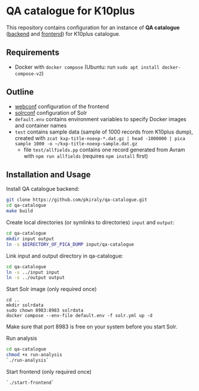 # QA catalogue for K10plus

This repository contains configuration for an instance of **QA catalogue** ([backend](https://github.com/pkiraly/qa-catalogue) and [frontend](https://github.com/pkiraly/qa-catalogue-web)) for K10plus catalogue.

## Requirements

- Docker with `docker compose` (Ubuntu: run `sudo apt install docker-compose-v2`)

## Outline

- [webconf](webconf) configuration of the frontend
- [solrconf](solrconf) configuration of Solr
- `default.env` contains environment variables to specify Docker images and container names
- `test` contains sample data (sample of 1000 records from K10plus dump),
  created with `zcat kxp-title-noexp-*.dat.gz | head -1000000 | pica sample 1000 -o ~/kxp-title-noexp-sample.dat.gz`
  - file `test/allfields.pp` contains one record generated from Avram with `npm run allfields` (requires `npm install` first)

## Installation and Usage

Install QA catalogue backend:

~~~sh
git clone https://github.com/pkiraly/qa-catalogue.git
cd qa-catalogue
make build
~~~

Create local directories (or symlinks to directories) `input` and `output`:

~~~sh
cd qa-catalogue
mkdir input output 
ln -s $DIRECTORY_OF_PICA_DUMP input/qa-catalogue
~~~

Link input and output directory in qa-catalogue:

~~~sh
cd qa-catalogue
ln -s ../input input
ln -s ../output output
~~~

Start Solr image (only required once) 
~~~
cd ..
mkdir solrdata
sudo chown 8983:8983 solrdata
docker compose --env-file default.env -f solr.yml up -d
~~~
Make sure that port 8983 is free on your system before you start Solr.

Run analysis

~~~sh
cd qa-catalogue
chmod +x run-analysis
`./run-analysis`
~~~

Start frontend (only required once)

~~~sh
`./start-frontend`
~~~

